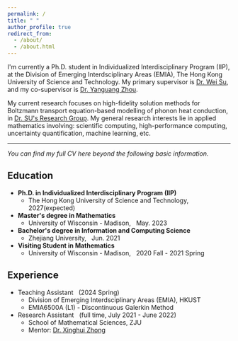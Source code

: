```yaml
---
permalink: /
title: " "
author_profile: true
redirect_from: 
  - /about/
  - /about.html
---
```


I'm currently a Ph.D. student in Individualized Interdisciplinary Program (IIP), at the Division of Emerging Interdsciplinary Areas (EMIA), The Hong Kong University of Science and Technology. My primary supervisor is [Dr. Wei Su](https://facultyprofiles.hkust.edu.hk/profiles.php?profile=wei-su-weisu), and my co-supervisor is [Dr. Yanguang Zhou](https://seng.hkust.edu.hk/about/people/faculty/yanguang-zhou).

My current research focuses on high-fidelity solution methods for Boltzmann transport equation-based modelling of phonon heat conduction, in [Dr. SU's Research Group](https://weisu-mae.github.io/). My general research interests lie in applied mathematics involving: scientific computing, high-performance computing, uncertainty quantification, machine learning, etc.


---

_You can find my full CV here beyond the following basic information._
## Education
- **Ph.D. in Individualized Interdisciplinary Program (IIP)**
  - The Hong Kong University of Science and Technology, &nbsp; 2027(expected)
- **Master's degree in Mathematics**
  - University of Wisconsin - Madison, &nbsp;  May. 2023
- **Bachelor's degree in Information and Computing Science**
  - Zhejiang University, &nbsp; Jun. 2021
- **Visiting Student in Mathematics**
  - University of Wisconsin - Madison, &nbsp; 2020 Fall - 2021 Spring
  
## Experience
- Teaching Assistant &nbsp; (2024 Spring)
  - Division of Emerging Interdsciplinary Areas (EMIA), HKUST
  - EMIA6500A (L1) - Discontinuous Galerkin Method
- Research Assistant &nbsp; (full time, July 2021 - June 2022)
  - School of Mathematical Sciences, ZJU
  - Mentor: [Dr. Xinghui Zhong](https://person.zju.edu.cn/en/zhongxh)
